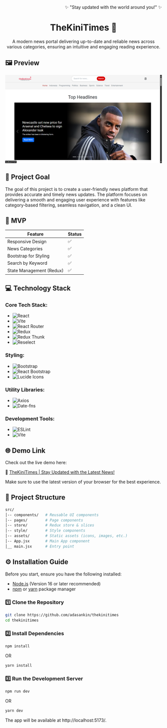 <p align="right">✨ "Stay updated with the world around you!" ✨</p>

<h1 align="center">TheKiniTimes 📰</h1>
<p align="center">
A modern news portal delivering up-to-date and reliable news across various categories, ensuring an intuitive and engaging reading experience.
</p>

## 🖼️ Preview

<img src="./mockups/preview1.png" alt="preview">

## 🎯 Project Goal
The goal of this project is to create a user-friendly news platform that provides accurate and timely news updates. The platform focuses on delivering a smooth and engaging user experience with features like category-based filtering, seamless navigation, and a clean UI.

## 🚩 MVP

| Feature                                  | Status |
| ---------------------------------------- | ------ |
| Responsive Design                        | ✅     |
| News Categories                          | ✅     |
| Bootstrap for Styling                    | ✅     |
| Search by Keyword                        | ✅     |
| State Management (Redux)                 | ✅     |

## 💻 Technology Stack

### Core Tech Stack:

- ![React](https://img.shields.io/badge/-React-61DAFB?logo=react&logoColor=white&style=for-the-badge)
- ![Vite](https://img.shields.io/badge/-Vite-646CFF?logo=vite&logoColor=white&style=for-the-badge)
- ![React Router](https://img.shields.io/badge/-React%20Router-CA4245?logo=react-router&logoColor=white&style=for-the-badge)
- ![Redux](https://img.shields.io/badge/-Redux-764ABC?logo=redux&logoColor=white&style=for-the-badge)
- ![Redux Thunk](https://img.shields.io/badge/-Redux%20Thunk-593D88?logo=redux&logoColor=white&style=for-the-badge)
- ![Reselect](https://img.shields.io/badge/-Reselect-0E8A16?logo=redux&logoColor=white&style=for-the-badge)

### Styling:

- ![Bootstrap](https://img.shields.io/badge/-Bootstrap-7952B3?logo=bootstrap&logoColor=white&style=for-the-badge)
- ![React Bootstrap](https://img.shields.io/badge/-React%20Bootstrap-7952B3?logo=react-bootstrap&logoColor=white&style=for-the-badge)
- ![Lucide Icons](https://img.shields.io/badge/-Lucide%20Icons-0D1117?logo=react&logoColor=white&style=for-the-badge)

### Utility Libraries:

- ![Axios](https://img.shields.io/badge/-Axios-5A29E4?logo=axios&logoColor=white&style=for-the-badge)
- ![Date-fns](https://img.shields.io/badge/-Date%20Fns-FF6F61?logo=javascript&logoColor=white&style=for-the-badge)

### Development Tools:

- ![ESLint](https://img.shields.io/badge/-ESLint-4B32C3?logo=eslint&logoColor=white&style=for-the-badge)
- ![Vite](https://img.shields.io/badge/-Vite-646CFF?logo=vite&logoColor=white&style=for-the-badge)

## 🌐 Demo Link

Check out the live demo here:

🔗 [TheKiniTimes | Stay Updated with the Latest News!](https://thekinitimes.vercel.app/)

Make sure to use the latest version of your browser for the best experience.

## 📌 Project Structure
```bash
src/
│-- components/   # Reusable UI components
│-- pages/        # Page components
│-- store/        # Redux store & slices
│-- style/        # Style components
│-- assets/       # Static assets (icons, images, etc.)
│-- App.jsx       # Main App component
│__ main.jsx      # Entry point
```

## ⚙️ Installation Guide

Before you start, ensure you have the following installed:

- [Node.js](https://nodejs.org/) (Version 16 or later recommended)
- [npm](https://www.npmjs.com/) or [yarn](https://yarnpkg.com/) package manager

### 1️⃣ Clone the Repository

```bash
git clone https://github.com/adasankin/thekinitimes
cd thekinitimes
```
### 2️⃣ Install Dependencies
```bash
npm install
```
OR
```bash
yarn install
```
### 3️⃣ Run the Development Server
```bash
npm run dev
```
OR
```bash
yarn dev
```

The app will be available at http://localhost:5173/.
